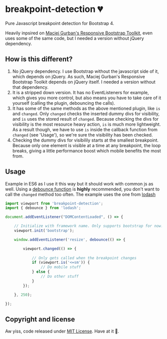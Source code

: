 # breakpoint-detection 💔

Pure Javascript breakpoint detection for Bootstrap 4.

Heavily inpsired on [Maciej Gurban's Responsive Bootstrap Toolkit](https://github.com/maciej-gurban/responsive-bootstrap-toolkit), even uses some of the same code, but I needed a version without jQuery dependency. 

## How is this different?

1. No jQuery dependency. I use Bootstrap without the javascript side of it, which depends on jQuery. As such, Maciej Gurban's Responsive Bootstrap Toolkit depends on jQuery itself. I needed a version without that dependency. 
2. It is a stripped down version. It has no EventListeners for example, which gives you more control, but also means you have to take care of it yourself (calling the plugin, debouncing the calls). 
3. It has some of the same methods as the above mentioned plugin, like `is` and `changed`. Only `changed` checks the inserted dummy divs for visibility, and `is` uses the stored result of `changed`. Because checking the divs for visibility is the most resource heavy action, `is` is much more lightweight. As a result though, we have to use `is` inside the callback function from `changed` (see 'Usage'), so we're sure the visibility has been checked.
4. Checking the dummy divs for visibilily starts at the smallest breakpoint. Because only one element is visible at a time at any breakpoint, the loop breaks, giving a little performance boost which mobile benefits the most from. 

## Usage

Example in ES6 as I use it this way but it should work with common js as well. Using a [debounce function](https://davidwalsh.name/javascript-debounce-function) is **highly** recommended, you don't want to call the `changed` method too often. The example uses the one from [lodash](https://github.com/lodash/lodash)

```javascript
import viewport from 'breakpoint-detection';
import { debounce } from 'lodash';

document.addEventListener("DOMContentLoaded", () => {

    // Initialize with framework name. Only supports bootstrap for now.
    viewport.init('bootstrap');

    window.addEventListener('resize', debounce(() => {

        viewport.changed(() => {
            
            // Only gets called when the breakpoint changes
            if (viewport.is('<=sm')) {
                // Do mobile stuff
            } else {
                // Do other stuff
            }
        });

    }, 250);

});

```

## Copyright and license

Aw yiss, code released under [MIT License](https://github.com/kapoko/breakpoint-detection/blob/master/LICENSE). Have at it 🤘.
